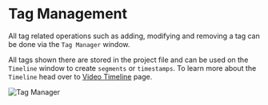 # Tag Management

All tag related operations such as adding, modifying and removing a tag can be done via the `Tag Manager` window.

All tags shown there are stored in the project file and can be used on the `Timeline` window to create `segments` or `timestamps`. To learn more about the `Timeline` head over to [Video Timeline](./timeline.md) page.

![Tag Manager](./images/preview4.png)